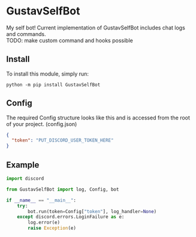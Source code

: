 # GustavSelfBot

My self bot!
Current implementation of GustavSelfBot includes chat logs and commands.
<br>
TODO: make custom command and hooks possible

## Install

To install this module, simply run:

```commandline
python -m pip install GustavSelfBot
```

## Config

The required Config structure looks like this and is accessed from the root of your project. (config.json)

```json
{
  "token": "PUT_DISCORD_USER_TOKEN_HERE"
}
```

## Example

```python
import discord

from GustavSelfBot import log, Config, bot

if __name__ == "__main__":
    try:
        bot.run(token=Config["token"], log_handler=None)
    except discord.errors.LoginFailure as e:
        log.error(e)
        raise Exception(e)
```